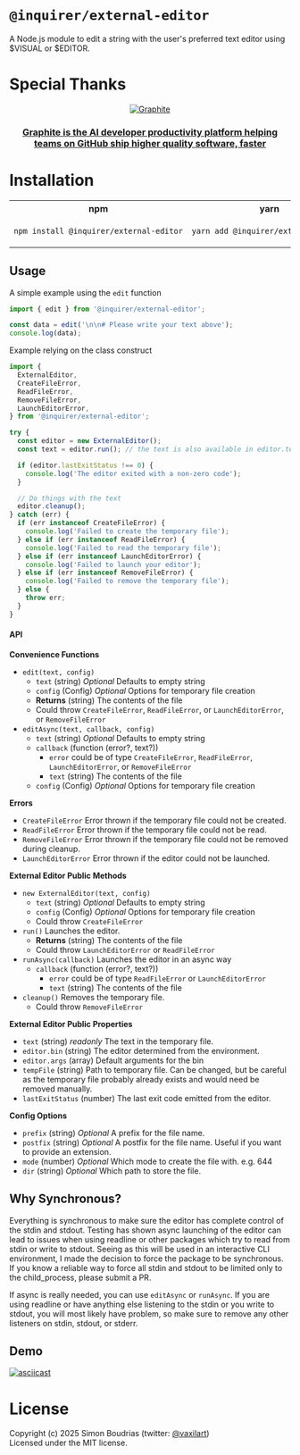 # `@inquirer/external-editor`

A Node.js module to edit a string with the user's preferred text editor using $VISUAL or $EDITOR.

# Special Thanks

<div align="center" markdown="1">

[![Graphite](https://github.com/user-attachments/assets/53db40ca-2254-481a-a094-6597f8716e29)](https://graphite.dev/?utm_source=github&utm_medium=repo&utm_campaign=inquirerjs)<br>

### [Graphite is the AI developer productivity platform helping teams on GitHub ship higher quality software, faster](https://graphite.dev/?utm_source=github&utm_medium=repo&utm_campaign=inquirerjs)

</div>

# Installation

<table>
<tr>
  <th>npm</th>
  <th>yarn</th>
</tr>
<tr>
<td>

```sh
npm install @inquirer/external-editor
```

</td>
<td>

```sh
yarn add @inquirer/external-editor
```

</td>
</tr>
</table>

## Usage

A simple example using the `edit` function

```ts
import { edit } from '@inquirer/external-editor';

const data = edit('\n\n# Please write your text above');
console.log(data);
```

Example relying on the class construct

```ts
import {
  ExternalEditor,
  CreateFileError,
  ReadFileError,
  RemoveFileError,
  LaunchEditorError,
} from '@inquirer/external-editor';

try {
  const editor = new ExternalEditor();
  const text = editor.run(); // the text is also available in editor.text

  if (editor.lastExitStatus !== 0) {
    console.log('The editor exited with a non-zero code');
  }

  // Do things with the text
  editor.cleanup();
} catch (err) {
  if (err instanceof CreateFileError) {
    console.log('Failed to create the temporary file');
  } else if (err instanceof ReadFileError) {
    console.log('Failed to read the temporary file');
  } else if (err instanceof LaunchEditorError) {
    console.log('Failed to launch your editor');
  } else if (err instanceof RemoveFileError) {
    console.log('Failed to remove the temporary file');
  } else {
    throw err;
  }
}
```

#### API

**Convenience Functions**

- `edit(text, config)`
  - `text` (string) _Optional_ Defaults to empty string
  - `config` (Config) _Optional_ Options for temporary file creation
  - **Returns** (string) The contents of the file
  - Could throw `CreateFileError`, `ReadFileError`, or `LaunchEditorError`, or `RemoveFileError`
- `editAsync(text, callback, config)`
  - `text` (string) _Optional_ Defaults to empty string
  - `callback` (function (error?, text?))
    - `error` could be of type `CreateFileError`, `ReadFileError`, `LaunchEditorError`, or `RemoveFileError`
    - `text` (string) The contents of the file
  - `config` (Config) _Optional_ Options for temporary file creation

**Errors**

- `CreateFileError` Error thrown if the temporary file could not be created.
- `ReadFileError` Error thrown if the temporary file could not be read.
- `RemoveFileError` Error thrown if the temporary file could not be removed during cleanup.
- `LaunchEditorError` Error thrown if the editor could not be launched.

**External Editor Public Methods**

- `new ExternalEditor(text, config)`
  - `text` (string) _Optional_ Defaults to empty string
  - `config` (Config) _Optional_ Options for temporary file creation
  - Could throw `CreateFileError`
- `run()` Launches the editor.
  - **Returns** (string) The contents of the file
  - Could throw `LaunchEditorError` or `ReadFileError`
- `runAsync(callback)` Launches the editor in an async way
  - `callback` (function (error?, text?))
    - `error` could be of type `ReadFileError` or `LaunchEditorError`
    - `text` (string) The contents of the file
- `cleanup()` Removes the temporary file.
  - Could throw `RemoveFileError`

**External Editor Public Properties**

- `text` (string) _readonly_ The text in the temporary file.
- `editor.bin` (string) The editor determined from the environment.
- `editor.args` (array) Default arguments for the bin
- `tempFile` (string) Path to temporary file. Can be changed, but be careful as the temporary file probably already
  exists and would need be removed manually.
- `lastExitStatus` (number) The last exit code emitted from the editor.

**Config Options**

- `prefix` (string) _Optional_ A prefix for the file name.
- `postfix` (string) _Optional_ A postfix for the file name. Useful if you want to provide an extension.
- `mode` (number) _Optional_ Which mode to create the file with. e.g. 644
- `dir` (string) _Optional_ Which path to store the file.

## Why Synchronous?

Everything is synchronous to make sure the editor has complete control of the stdin and stdout. Testing has shown
async launching of the editor can lead to issues when using readline or other packages which try to read from stdin or
write to stdout. Seeing as this will be used in an interactive CLI environment, I made the decision to force the package
to be synchronous. If you know a reliable way to force all stdin and stdout to be limited only to the child_process,
please submit a PR.

If async is really needed, you can use `editAsync` or `runAsync`. If you are using readline or have anything else
listening to the stdin or you write to stdout, you will most likely have problem, so make sure to remove any other
listeners on stdin, stdout, or stderr.

## Demo

[![asciicast](https://asciinema.org/a/a1qh9lypbe65mj0ivfuoslz2s.png)](https://asciinema.org/a/a1qh9lypbe65mj0ivfuoslz2s)

# License

Copyright (c) 2025 Simon Boudrias (twitter: [@vaxilart](https://twitter.com/Vaxilart))<br/>
Licensed under the MIT license.
